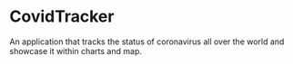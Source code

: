 # CovidTracker
An application that tracks the status of coronavirus all over the world and showcase it within charts and map.
